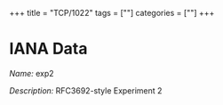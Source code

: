 +++
title = "TCP/1022"
tags = [""]
categories = [""]
+++

# IANA Data

_Name:_ exp2

_Description:_ RFC3692-style Experiment 2

